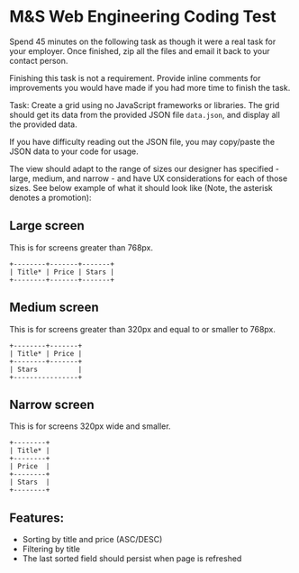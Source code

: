 # M&S Web Engineering Coding Test

Spend 45 minutes on the following task as though it were a real task for your
employer. Once finished, zip all the files and email it back to your contact
person.

Finishing this task is not a requirement. Provide inline comments for
improvements you would have made if you had more time to finish the task.

Task: Create a grid using no JavaScript frameworks or libraries. The grid should
get its data from the provided JSON file `data.json`, and display all the
provided data.

If you have difficulty reading out the JSON file, you may copy/paste the JSON
data to your code for usage.

The view should adapt to the range of sizes our designer has specified - large,
medium, and narrow - and have UX considerations for each of those sizes. See
below example of what it should look like (Note, the asterisk denotes a
promotion):

## Large screen

This is for screens greater than 768px.

```
+--------+-------+-------+
| Title* | Price | Stars |
+--------+-------+-------+
```

## Medium screen

This is for screens greater than 320px and equal to or smaller to 768px.

```
+--------+-------+
| Title* | Price |
+--------+-------+
| Stars          |
+----------------+
```

## Narrow screen

This is for screens 320px wide and smaller.


```
+--------+
| Title* |
+--------+
| Price  |
+--------+
| Stars  |
+--------+
```

## Features:

- Sorting by title and price (ASC/DESC)
- Filtering by title
- The last sorted field should persist when page is refreshed
